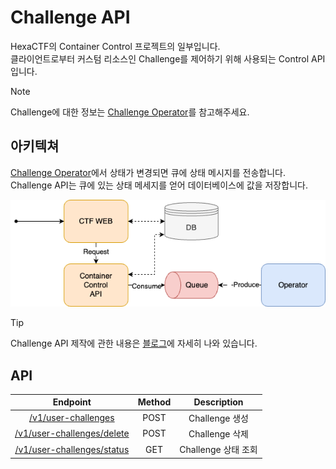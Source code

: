 # Challenge API

HexaCTF의 Container Control 프로젝트의 일부입니다.  
클라이언트로부터 커스텀 리소스인 Challenge를 제어하기 위해 사용되는 Control API입니다.

> [!NOTE]  
> Challenge에 대한 정보는 [Challenge Operator](https://github.com/HexaCTF/challenge-operator)를 참고해주세요.

## 아키텍쳐

[Challenge Operator](https://github.com/HexaCTF/challenge-operator)에서 상태가 변경되면 큐에 상태 메시지를 전송합니다. Challenge API는 큐에 있는 상태 메세지를 얻어 데이터베이스에 값을 저장합니다.

![시스템 구성도](./imgs/image.png)

> [!TIP]  
> Challenge API 제작에 관한 내용은 [블로그](https://s0okju.github.io/p/hexactf-10/)에 자세히 나와 있습니다.

## API

|                          Endpoint                           | Method |     Description     |
| :---------------------------------------------------------: | :----: | :-----------------: |
|        [/v1/user-challenges](./md/user-challenge.md)        |  POST  |   Challenge 생성    |
| [/v1/user-challenges/delete](./md/user-challenge-delete.md) |  POST  |   Challenge 삭제    |
| [/v1/user-challenges/status](./md/user-challenge-status.md) |  GET   | Challenge 상태 조회 |
